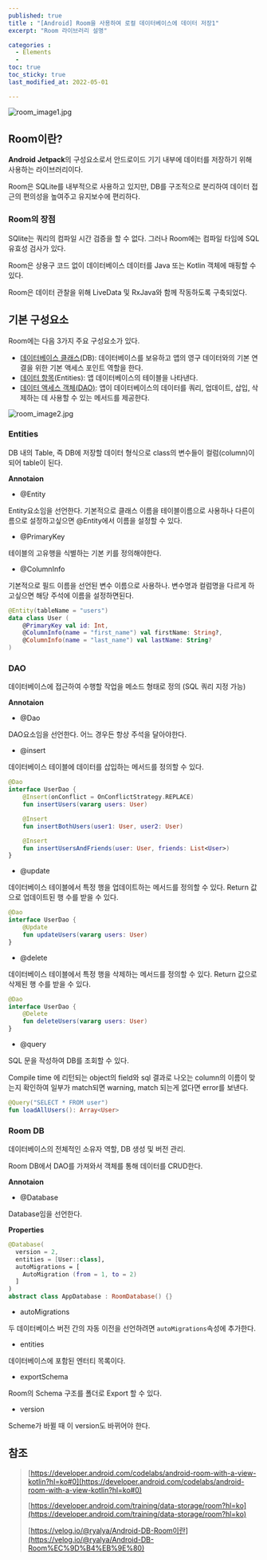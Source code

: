 ```yaml
---
published: true
title : "[Android] Room을 사용하여 로컬 데이터베이스에 데이터 저장1"
excerpt: "Room 라이브러리 설명"

categories :
  - Elements
  - 
toc: true
toc_sticky: true
last_modified_at: 2022-05-01

---
```


![room_image1.jpg](/assets/images/room_image1.jpg?raw=true)

## Room이란?

**Android** **Jetpack**의 구성요소로서 안드로이드 기기 내부에 데이터를 저장하기 위해 사용하는 라이브러리이다.

Room은 SQLite를 내부적으로 사용하고 있지만, DB를 구조적으로 분리하여 데이터 접근의 편의성을 높여주고 유지보수에 편리하다.

### Room의 장점

SQlite는 쿼리의 컴파일 시간 검증을 할 수 없다. 그러나 Room에는 컴파일 타임에 SQL 유효성 검사가 있다.

Room은 상용구 코드 없이 데이터베이스 데이터를 Java 또는 Kotlin 객체에 매핑할 수 있다.

Room은 데이터 관찰을 위해 LiveData 및 RxJava와 함께 작동하도록 구축되었다.

## 기본 구성요소

Room에는 다음 3가지 주요 구성요소가 있다.

- [데이터베이스 클래스](https://developer.android.com/reference/kotlin/androidx/room/Database?hl=ko)(DB): 데이터베이스를 보유하고 앱의 영구 데이터와의 기본 연결을 위한 기본 액세스 포인트 역할을 한다.
- [데이터 항목](https://developer.android.com/training/data-storage/room/defining-data?hl=ko)(Entities): 앱 데이터베이스의 테이블을 나타낸다.
- [데이터 액세스 객체(DAO)](https://developer.android.com/training/data-storage/room/accessing-data?hl=ko): 앱이 데이터베이스의 데이터를 쿼리, 업데이트, 삽입, 삭제하는 데 사용할 수 있는 메서드를 제공한다.

![room_image2.jpg](/assets/images/room_image2.jpg?raw=true)

### Entities

DB 내의 Table, 즉 DB에 저장할 데이터 형식으로 class의 변수들이 컬럼(column)이 되어 table이 된다.

**Annotaion**  

- @Entity

Entity요소임을 선언한다. 기본적으로 클래스 이름을 테이블이름으로 사용하나 다른이름으로 설정하고싶으면 @Entity에서 이름을 설정할 수 있다.

- @PrimaryKey

테이블의 고유행을 식별하는 기본 키를 정의해야한다.

- @ColumnInfo

기본적으로 필드 이름을 선언된 변수 이름으로 사용하나. 변수명과 컬럼명을 다르게 하고싶으면 해당 주석에 이름을 설정하면된다.

```kotlin
@Entity(tableName = "users")
data class User (
    @PrimaryKey val id: Int,
    @ColumnInfo(name = "first_name") val firstName: String?,
    @ColumnInfo(name = "last_name") val lastName: String?
)
```

### DAO

데이터베이스에 접근하여 수행할 작업을 메소드 형태로 정의 (SQL 쿼리 지정 가능)

**Annotaion**  

- @Dao

DAO요소임을 선언한다. 어느 경우든 항상 주석을 달아야한다.

- @insert

데이터베이스 테이블에 데이터를 삽입하는 메서드를 정의할 수 있다.

```kotlin
@Dao
interface UserDao {
    @Insert(onConflict = OnConflictStrategy.REPLACE)
    fun insertUsers(vararg users: User)

    @Insert
    fun insertBothUsers(user1: User, user2: User)

    @Insert
    fun insertUsersAndFriends(user: User, friends: List<User>)
}
```

- @update

데이터베이스 테이블에서 특정 행을 업데이트하는 메서드를 정의할 수 있다. Return 값으로 업데이트된 행 수를 받을 수 있다.

```kotlin
@Dao
interface UserDao {
    @Update
    fun updateUsers(vararg users: User)
}
```

- @delete

데이터베이스 테이블에서 특정 행을 삭제하는 메서드를 정의할 수 있다. Return 값으로 삭제된 행 수를 받을 수 있다.

```kotlin
@Dao
interface UserDao {
    @Delete
    fun deleteUsers(vararg users: User)
}
```

- @query

SQL 문을 작성하여 DB를 조회할 수 있다.

Compile time 에 리턴되는 object의 field와 sql 결과로 나오는 column의 이름이 맞는지 확인하여 일부가 match되면 warning, match 되는게 없다면 error를 보낸다.

```kotlin
@Query("SELECT * FROM user")
fun loadAllUsers(): Array<User>
```

### Room DB

데이터베이스의 전체적인 소유자 역할, DB 생성 및 버전 관리.

Room DB에서 DAO를 가져와서 객체를 통해 데이터를 CRUD한다.

**Annotaion**  

- @Database

Database임을 선언한다.

**Properties**  

```kotlin
@Database(
  version = 2,
  entities = [User::class],
  autoMigrations = [
    AutoMigration (from = 1, to = 2)
  ]
)
abstract class AppDatabase : RoomDatabase() {}
```

- autoMigrations

두 데이터베이스 버전 간의 자동 이전을 선언하려면 `autoMigrations`속성에 추가한다.

- entities

데이터베이스에 포함된 엔터티 목록이다.

- exportSchema

Room의 Schema 구조를 폴더로 Export 할 수 있다.

- version

Scheme가 바뀔 때 이 version도 바뀌어야 한다.

## 참조

> [https://developer.android.com/codelabs/android-room-with-a-view-kotlin?hl=ko#0](https://developer.android.com/codelabs/android-room-with-a-view-kotlin?hl=ko#0)
>
> [https://developer.android.com/training/data-storage/room?hl=ko](https://developer.android.com/training/data-storage/room?hl=ko)
>
> [https://velog.io/@ryalya/Android-DB-Room이란](https://velog.io/@ryalya/Android-DB-Room%EC%9D%B4%EB%9E%80)
>
